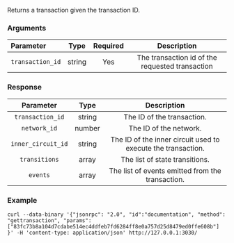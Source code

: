 Returns a transaction given the transaction ID.

### Arguments

|     Parameter    |  Type  | Required |                   Description                   |
|:---------------- |:------:|:--------:|:-----------------------------------------------:|
| `transaction_id` | string |    Yes   | The transaction id of the requested transaction |

### Response

|        Parameter        |  Type  |                          Description                         |
|:-----------------------:|:------:|:------------------------------------------------------------:|
| `transaction_id`        | string | The ID of the transaction.                                   |
| `network_id`            | number | The ID of the network.                                       |
| `inner_circuit_id`      | string | The ID of the inner circuit used to execute the transaction. | 
| `transitions`           | array  | The list of state transitions.                               |
| `events`                | array  | The list of events emitted from the transaction.             |

### Example
```ignore
curl --data-binary '{"jsonrpc": "2.0", "id":"documentation", "method": "gettransaction", "params": ["83fc73b8a104d7cdabe514ec4ddfeb7fd6284ff8e0a757d25d8479ed0ffe608b"] }' -H 'content-type: application/json' http://127.0.0.1:3030/
```
